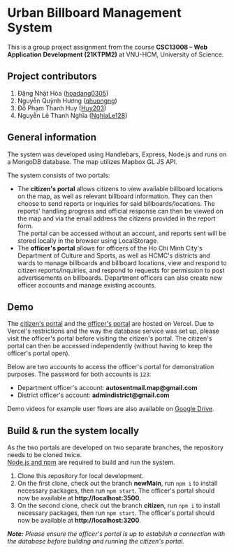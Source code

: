 # Urban Billboard Management System

This is a group project assignment from the course **CSC13008 – Web Application Development (21KTPM2)** at VNU-HCM, University of Science.

## Project contributors
1. Đặng Nhật Hòa ([hoadang0305](https://github.com/hoadang0305))
2. Nguyễn Quỳnh Hương ([qhuongng](https://github.com/qhuongng))
3. Đỗ Phạm Thanh Huy ([Huy203](https://github.com/Huy203))
4. Nguyễn Lê Thanh Nghĩa ([NghiaLe128](https://github.com/NghiaLe128))

## General information
The system was developed using Handlebars, Express, Node.js and runs on a MongoDB database. The map utilizes Mapbox GL JS API.

The system consists of two portals:
- The **citizen's portal** allows citizens to view available billboard locations on the map, as well as relevant billboard information. They can then choose to send reports or inquiries for said billboards/locations. The reports' handling progress and official response can then be viewed on the map and via the email address the citizens provided in the report form.\
  The portal can be accessed without an account, and reports sent will be stored locally in the browser using LocalStorage.
- The **officer's portal** allows for officers of the Ho Chi Minh City's Department of Culture and Sports, as well as HCMC's districts and wards to manage billboards and billboard locations, view and respond to citizen reports/inquiries, and respond to requests for permission to post advertisements on billboards. Department officers can also create new officer accounts and manage existing accounts.

## Demo
The [citizen's portal](https://citizen-mapapp.vercel.app/) and the [officer's portal](https://officer-mapapp.vercel.app/) are hosted on Vercel. Due to Vercel's restrictions and the way the database service was set up, please visit the officer's portal before visiting the citizen's portal. The citizen's portal can then be accessed independently (without having to keep the officer's portal open).

Below are two accounts to access the officer's portal for demonstration purposes. The password for both accounts is `123`:
- Department officer's account: **autosentmail.map<i></i>@gmail.com**
- District officer's account: **admindistrict<i></i>@gmail.com**

Demo videos for example user flows are also available on [Google Drive](https://drive.google.com/drive/folders/1SpzVwb6Bj5IoxUcu9MwaVFsWVndVrl82?usp=sharing).

## Build & run the system locally
As the two portals are developed on two separate branches, the repository needs to be cloned twice.\
[Node.js and npm](https://docs.npmjs.com/downloading-and-installing-node-js-and-npm) are required to build and run the system.

1. Clone this repository for local development.
2. On the first clone, check out the branch **newMain**, run `npm i` to install necessary packages, then run `npm start`. The officer's portal should now be available at **http<i></i>://localhost:3500**.
3. On the second clone, check out the branch **citizen**, run `npm i` to install necessary packages, then run `npm start`. The officer's portal should now be available at **http<i></i>://localhost:3200**.

***Note:** Please ensure the officer's portal is up to establish a connection with the database before building and running the citizen's portal.*
